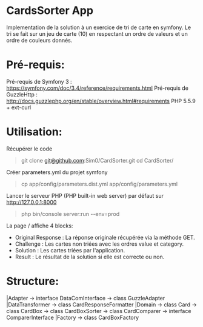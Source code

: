 CardsSorter App
===============

Implementation de la solution à un exercice de tri de carte en symfony.
Le tri se fait sur un jeu de carte (10) en respectant un ordre de valeurs et un ordre de couleurs donnés.

Pré-requis:
===========
Pré-requis de Symfony 3  : https://symfony.com/doc/3.4/reference/requirements.html
Pré-requis de GuzzleHttp : http://docs.guzzlephp.org/en/stable/overview.html#requirements
    PHP 5.5.9 +
    ext-curl

Utilisation:
============
Récupérer le code
  > git clone git@github.com:Sim0/CardSorter.git
  > cd CardSorter/

Créer parameters.yml du projet symfony
  > cp app/config/parameters.dist.yml app/config/parameters.yml

Lancer le serveur PHP (PHP built-in web server) par défaut sur http://127.0.0.1:8000
  > php bin/console server:run --env=prod

La page / affiche 4 blocks:
  - Original Response : La réponse originale récupérée via la méthode GET.
  - Challenge : Les cartes non triées avec les ordres value et category.
  - Solution : Les cartes triées par l'application.
  - Result : Le résultat de la solution si elle est correcte ou non.


Structure:
==========
|Adapter
    -> interface DataComInterface
    -> class  GuzzleAdapter
|DataTransformer
    -> class CardResponseFormatter
|Domain
    -> class Card
    -> class CardBox
    -> class CardBoxSorter
    -> class CardComparer
    -> interface ComparerInterface
|Factory
    -> class CardBoxFactory